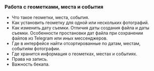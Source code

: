 ### Работа с геометками, места и события

- Что такое геометки, места, события.
- Как установить геометку для одной или нескольких фотографий.
- Как изменить дату съемки. Отличия даты создания файла и даты съемки. Особенности простановки дат файла при сохранении файлов из Telegram или иных мессенджеров.
- Где в интерфейсе найти отсортированные по датам, местам, событиям фотографии.
- Где хранится информация о геометках, местах и событиях.
- Права на запись.
- Важность бекапа.